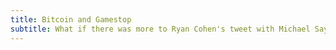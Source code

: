 ```yaml
---
title: Bitcoin and Gamestop
subtitle: What if there was more to Ryan Cohen's tweet with Michael Saylor?
---
```

